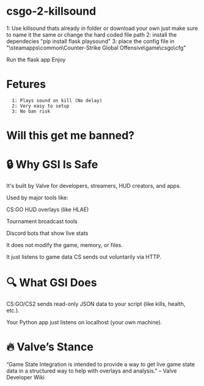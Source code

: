 # csgo-2-killsound
1: Use killsound thats already in folder or download your own just make sure to name it the same or change the hard coded file path
2: install the dependecies "pip install flask playsound"
3: place the config file in "\steamapps\common\Counter-Strike Global Offensive\game\csgo\cfg"


Run the flask app 
Enjoy

# Fetures
      1: Plays sound on kill (No delay)
      2: Very easy to setup
      3: No ban risk
# Will this get me banned?

# 🔒 Why GSI Is Safe
It's built by Valve for developers, streamers, HUD creators, and apps.

Used by major tools like:

CS:GO HUD overlays (like HLAE)

Tournament broadcast tools

Discord bots that show live stats

It does not modify the game, memory, or files.

It just listens to game data CS sends out voluntarily via HTTP.

# 🔍 What GSI Does
CS:GO/CS2 sends read-only JSON data to your script (like kills, health, etc.).

Your Python app just listens on localhost (your own machine).

# 🔥 Valve’s Stance
“Game State Integration is intended to provide a way to get live game state data in a structured way to help with overlays and analysis.”
– Valve Developer Wiki
